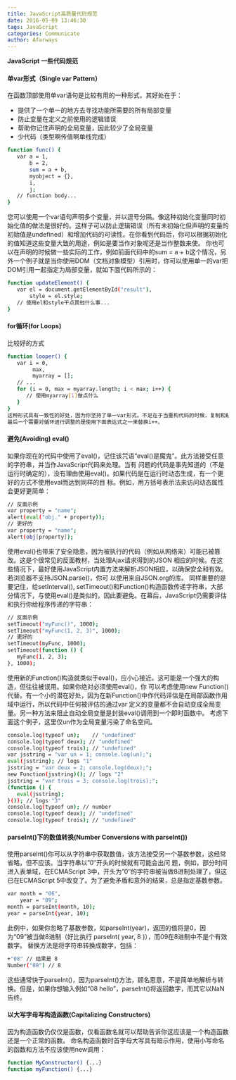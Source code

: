 ```yaml
---
title: JavaScript高质量代码规范
date: 2016-05-09 13:46:30
tags: JavaScript
categories: Communicate
author: Afarways
---
```

**JavaScript 一些代码规范**
<!-- more -->
#### 单var形式（Single var Pattern）
在函数顶部使用单var语句是比较有用的一种形式，其好处在于：
* 提供了一个单一的地方去寻找功能所需要的所有局部变量
* 防止变量在定义之前使用的逻辑错误
* 帮助你记住声明的全局变量，因此较少了全局变量
* 少代码（类型啊传值啊单线完成）
```bash
function func() {
   var a = 1,
       b = 2,
       sum = a + b,
       myobject = {},
       i,
       j;
   // function body...
}
```
您可以使用一个var语句声明多个变量，并以逗号分隔。像这种初始化变量同时初始化值的做法是很好的。这样子可以防止逻辑错误（所有未初始化但声明的变量的初始值是undefined）和增加代码的可读性。在你看到代码后，你可以根据初始化的值知道这些变量大致的用途，例如是要当作对象呢还是当作整数来使。
你也可以在声明的时候做一些实际的工作，例如前面代码中的sum = a + b这个情况，另外一个例子就是当你使用DOM（文档对象模型）引用时，你可以使用单一的var把DOM引用一起指定为局部变量，就如下面代码所示的：
```bash
function updateElement() {
   var el = document.getElementById("result"),
       style = el.style;
   // 使用el和style干点其他什么事...
}
```
#### for循环(for Loops)
比较好的方式
```bash
function looper() {
   var i = 0,
        max,
        myarray = [];
   // ...
   for (i = 0, max = myarray.length; i < max; i++) {
      // 使用myarray[i]做点什么
   }
}
这种形式具有一致性的好处，因为你坚持了单一var形式。不足在于当重构代码的时候，复制和粘贴整个循环有点困难。例如，你从一个函数复制了一个循环到另一个函数，你不得不去确定你能够把i和max引入新的函数（如果在这里没有用的话，很有可能你要从原函数中把它们删掉）。
最后一个需要对循环进行调整的是使用下面表达式之一来替换i++。
```
#### 避免(Avoiding) eval()
如果你现在的代码中使用了eval()，记住该咒语“eval()是魔鬼”。此方法接受任意的字符串，并当作JavaScript代码来处理。当有 问题的代码是事先知道的（不是运行时确定的），没有理由使用eval()。如果代码是在运行时动态生成，有一个更好的方式不使用eval而达到同样的目 标。例如，用方括号表示法来访问动态属性会更好更简单：
```bash
// 反面示例
var property = "name";
alert(eval("obj." + property));
// 更好的
var property = "name";
alert(obj[property]);
```
使用eval()也带来了安全隐患，因为被执行的代码（例如从网络来）可能已被篡改。这是个很常见的反面教材，当处理Ajax请求得到的JSON 相应的时候。在这些情况下，最好使用JavaScript内置方法来解析JSON相应，以确保安全和有效。若浏览器不支持JSON.parse()，你可 以使用来自JSON.org的库。
同样重要的是要记住，给setInterval(), setTimeout()和Function()构造函数传递字符串，大部分情况下，与使用eval()是类似的，因此要避免。在幕后，JavaScript仍需要评估和执行你给程序传递的字符串：
```bash
// 反面示例
setTimeout("myFunc()", 1000);
setTimeout("myFunc(1, 2, 3)", 1000);
// 更好的
setTimeout(myFunc, 1000);
setTimeout(function () {
   myFunc(1, 2, 3);
}, 1000);
```
使用新的Function()构造就类似于eval()，应小心接近。这可能是一个强大的构造，但往往被误用。如果你绝对必须使用eval()，你 可以考虑使用new Function()代替。有一个小的潜在好处，因为在新Function()中作代码评估是在局部函数作用域中运行，所以代码中任何被评估的通过var 定义的变量都不会自动变成全局变量。另一种方法来阻止自动全局变量是封装eval()调用到一个即时函数中。
考虑下面这个例子，这里仅un作为全局变量污染了命名空间。
```bash
console.log(typeof un);    // "undefined"
console.log(typeof deux); // "undefined"
console.log(typeof trois); // "undefined"
var jsstring = "var un = 1; console.log(un);";
eval(jsstring); // logs "1"
jsstring = "var deux = 2; console.log(deux);";
new Function(jsstring)(); // logs "2"
jsstring = "var trois = 3; console.log(trois);";
(function () {
   eval(jsstring);
}()); // logs "3"
console.log(typeof un); // number
console.log(typeof deux); // "undefined"
console.log(typeof trois); // "undefined"
```
#### parseInt()下的数值转换(Number Conversions with parseInt())
使用parseInt()你可以从字符串中获取数值，该方法接受另一个基数参数，这经常省略，但不应该。当字符串以”0″开头的时候就有可能会出问 题，例如，部分时间进入表单域，在ECMAScript 3中，开头为”0″的字符串被当做8进制处理了，但这已在ECMAScript 5中改变了。为了避免矛盾和意外的结果，总是指定基数参数。
```bash
var month = "06",
    year = "09";
month = parseInt(month, 10);
year = parseInt(year, 10);
 ```
此例中，如果你忽略了基数参数，如parseInt(year)，返回的值将是0，因为“09”被当做8进制（好比执行 parseInt( year, 8 )），而09在8进制中不是个有效数字。
替换方法是将字符串转换成数字，包括：
```bash
+"08" // 结果是 8
Number("08") // 8
 ```
这些通常快于parseInt()，因为parseInt()方法，顾名思意，不是简单地解析与转换。但是，如果你想输入例如“08 hello”，parseInt()将返回数字，而其它以NaN告终。
#### 以大写字母写构造函数(Capitalizing Constructors)
因为构造函数仍仅仅是函数，仅看函数名就可以帮助告诉你这应该是一个构造函数还是一个正常的函数。
命名构造函数时首字母大写具有暗示作用，使用小写命名的函数和方法不应该使用new调用：
```bash
function MyConstructor() {...}
function myFunction() {...}
```
